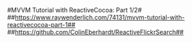 #MVVM Tutorial with ReactiveCocoa: Part 1/2#
##https://www.raywenderlich.com/74131/mvvm-tutorial-with-reactivecocoa-part-1##
##https://github.com/ColinEberhardt/ReactiveFlickrSearch##
